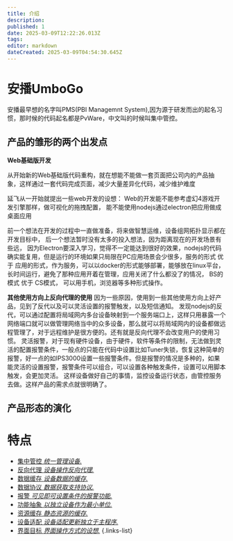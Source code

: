 ```yaml
---
title: 介绍
description: 
published: 1
date: 2025-03-09T12:22:26.013Z
tags: 
editor: markdown
dateCreated: 2025-03-09T04:54:30.645Z
---
```


# 安播UmboGo
安播最早想的名字叫PMS(PBI Managemnt System),因为源于研发而出的起名习惯，那时候的代码起名都是PvWare，中文叫的时候叫集中管控。

## 产品的雏形的两个出发点
**Web基础版开发**

从开始新的Web基础版代码重构，就在想能不能做一套页面把公司内的产品抽象，这样通过一套代码完成页面，减少大量差异化代码，减少维护难度

延飞从一开始就提出一些web开发的设想：
Web的开发能不能参考虚幻4游戏开发引擎那样，做可视化的拖拽配置，
能不能使用nodejs通过electron把应用做成桌面应用

前一个想法在开发的过程中一直做准备，将来做智慧运维，设备组网拓扑显示都在开发目标中，
后一个想法暂时没有太多的投入想法，因为距离现在的开发场景有些远，
因为Electron要深入学习，觉得不一定能达到很好的效果，nodejs的代码确实能复用，但是运行的环境如果只局限在PC应用场景会少很多，服务的形式 优于 应用的形式，作为服务，可以以docker的形式能够部署，能够放在linux平台，长时间运行，避免了那种应用开着在管理，应用关闭了什么都没了的情况， BS的模式 优于 CS模式， 可以用手机，浏览器等多种形式操作。

**其他使用方向上反向代理的使用**
因为一些原因，使用到一些其他使用方向上好产品，见到了反代以及可以灵活设置的报警触发，以及短信通知。
发现nodejs的反代，可以通过配置将局域网内多台设备映射到一个服务端口上，这样只用暴露一个网络端口就可以做管理网络当中的众多设备，那么就可以将局域网内的设备都做远程管理了，对于远程维护是很方便的。还有就是反向代理不会改变用户的使用习惯。
灵活报警，对于现有硬件设备，由于硬件，软件等条件的限制，无法做到灵活的配置报警条件，一般点的只能在代码中设置比如Tuner失锁，恢复这种简单的报警，好一点的如IPS3000设置一些报警条件。但是报警的情况是多种的，如果能灵活的设置报警，报警条件可以组合，可以设置各种触发条件，设置可以用脚本触发，会更加灵活。
这样设备做好自己的事情，监控设备运行状态，由管控服务去做。这样产品的需求点就很明确了。

## 产品形态的演化



# 特点

- [集中管控 *统一管理设备.*](/instruction/design/abstract)
- [反向代理 *设备操作反向代理.*](/instruction/design/reverseProxy)
- [数据缓存 *设备数据的缓存.*](/instruction/design/databuffer)
- [数据协议 *数据获取支持协议.*](/instruction/design/protocol)
- [报警 *可见即可设置条件的报警功能.*](/instruction/design/alarm)
- [功能抽象 *以独立设备作为最小单位.*](/instruction/design/abstract)
- [资源缓存 *静态资源的缓存.*](/instruction/design/cdn)
- [设备适配 *设备适配更新独立于主程序.*](/instruction/design/devicePlugin)
- [界面目标 *界面操作方式的设想.*](/instruction/design/ui)
{.links-list}